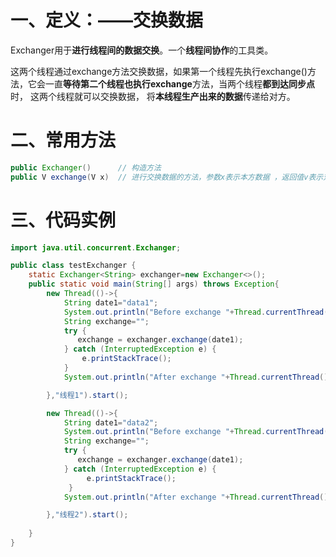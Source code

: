 # 一、定义：——交换数据
Exchanger用于**进行线程间的数据交换**。一个**线程间协作**的工具类。

这两个线程通过exchange方法交换数据，如果第一个线程先执行exchange()方法，它会一直**等待第二个线程也执行exchange**方法，当两个线程**都到达同步点**时，
这两个线程就可以交换数据， 将**本线程生产出来的数据**传递给对方。

# 二、常用方法

```java
public Exchanger()		// 构造方法
public V exchange(V x)	// 进行交换数据的方法，参数x表示本方数据 ，返回值v表示对方数据

```

# 三、代码实例

```java
import java.util.concurrent.Exchanger;

public class testExchanger {
    static Exchanger<String> exchanger=new Exchanger<>();
    public static void main(String[] args) throws Exception{
        new Thread(()->{
            String date1="data1";
            System.out.println("Before exchange "+Thread.currentThread().getName()+"'s date : "+date1);
            String exchange="";
            try {
               exchange = exchanger.exchange(date1);
            } catch (InterruptedException e) {
                e.printStackTrace();
            }
            System.out.println("After exchange "+Thread.currentThread().getName()+"'s date : "+exchange);

        },"线程1").start();

        new Thread(()->{
            String date1="data2";
            System.out.println("Before exchange "+Thread.currentThread().getName()+"'s date : "+date1);
            String exchange="";
            try {
               exchange = exchanger.exchange(date1);
            } catch (InterruptedException e) {
                 e.printStackTrace();
             }
            System.out.println("After exchange "+Thread.currentThread().getName()+"'s date : "+exchange);

        },"线程2").start();
        
    }
}

```